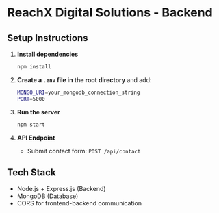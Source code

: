  
# ReachX Digital Solutions - Backend

## Setup Instructions

1. **Install dependencies**
   ```bash
   npm install
   ```

2. **Create a `.env` file in the root directory** and add:
   ```bash
   MONGO_URI=your_mongodb_connection_string
   PORT=5000
   ```

3. **Run the server**
   ```bash
   npm start
   ```

4. **API Endpoint**
   - Submit contact form: `POST /api/contact`

## Tech Stack
- Node.js + Express.js (Backend)
- MongoDB (Database)
- CORS for frontend-backend communication
